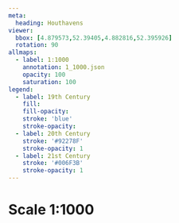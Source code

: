 ```yaml
---
meta:
  heading: Houthavens
viewer:
  bbox: [4.879573,52.39405,4.882816,52.395926]
  rotation: 90
allmaps:
  - label: 1:1000
    annotation: 1_1000.json
    opacity: 100
    saturation: 100
legend:
  - label: 19th Century
    fill:
    fill-opacity:
    stroke: 'blue'
    stroke-opacity:
  - label: 20th Century
    stroke: '#92278F'
    stroke-opacity: 1
  - label: 21st Century
    stroke: '#006F3B'
    stroke-opacity: 1
---
```

# Scale 1:1000